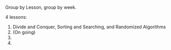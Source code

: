 Group by Lesson, group by week.

4 lessons: 
1. Divide and Conquer, Sorting and Searching, and Randomized Algorithms
2. (On going) 
3. 
4. 
